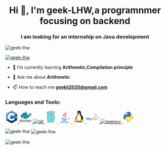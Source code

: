 <h1 align="center">Hi 👋, I'm geek-LHW,a programnmer focusing on backend</h1>
<h3 align="center">I am looking for an internship on Java development</h3>

<p align="left"> <img src="https://komarev.com/ghpvc/?username=geek-lhw&label=Profile%20views&color=0e75b6&style=flat" alt="geek-lhw" /> </p>

<p align="left"> <a href="https://github.com/ryo-ma/github-profile-trophy"><img src="https://github-profile-trophy.vercel.app/?username=geek-lhw" alt="geek-lhw" /></a> </p>

- 🌱 I’m currently learning **Arithmetic,Compilation principle**

- 💬 Ask me about **Arithmetic**

- 📫 How to reach me **geekli2020@gmail.com**


<h3 align="left">Languages and Tools:</h3>
<p align="left"> <a href="https://www.w3schools.com/cpp/" target="_blank"> <img src="https://raw.githubusercontent.com/devicons/devicon/master/icons/cplusplus/cplusplus-original.svg" alt="cplusplus" width="40" height="40"/> </a> <a href="https://www.docker.com/" target="_blank"> <img src="https://raw.githubusercontent.com/devicons/devicon/master/icons/docker/docker-original-wordmark.svg" alt="docker" width="40" height="40"/> </a> <a href="https://git-scm.com/" target="_blank"> <img src="https://www.vectorlogo.zone/logos/git-scm/git-scm-icon.svg" alt="git" width="40" height="40"/> </a> <a href="https://golang.org" target="_blank"> <img src="https://raw.githubusercontent.com/devicons/devicon/master/icons/go/go-original.svg" alt="go" width="40" height="40"/> </a> <a href="https://www.java.com" target="_blank"> <img src="https://raw.githubusercontent.com/devicons/devicon/master/icons/java/java-original.svg" alt="java" width="40" height="40"/> </a> <a href="https://www.linux.org/" target="_blank"> <img src="https://raw.githubusercontent.com/devicons/devicon/master/icons/linux/linux-original.svg" alt="linux" width="40" height="40"/> </a> <a href="https://www.mysql.com/" target="_blank"> <img src="https://raw.githubusercontent.com/devicons/devicon/master/icons/mysql/mysql-original-wordmark.svg" alt="mysql" width="40" height="40"/> </a> <a href="https://opencv.org/" target="_blank"> <img src="https://www.vectorlogo.zone/logos/opencv/opencv-icon.svg" alt="opencv" width="40" height="40"/> </a> <a href="https://www.python.org" target="_blank"> <img src="https://raw.githubusercontent.com/devicons/devicon/master/icons/python/python-original.svg" alt="python" width="40" height="40"/> </a> </p>

<p><img align="left" src="https://github-readme-stats.vercel.app/api/top-langs?username=geek-lhw&show_icons=true&locale=en&layout=compact" alt="geek-lhw" /></p>

<p>&nbsp;<img align="center" src="https://github-readme-stats.vercel.app/api?username=geek-lhw&show_icons=true&locale=en" alt="geek-lhw" /></p>

<p><img align="center" src="https://github-readme-streak-stats.herokuapp.com/?user=geek-lhw&" alt="geek-lhw" /></p>
